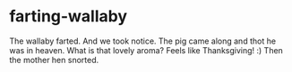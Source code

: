 # farting-wallaby
The wallaby farted. And we took notice. 
The pig came along and thot he was in heaven. What is that lovely aroma? Feels like Thanksgiving! :)
Then the mother hen snorted. 
